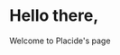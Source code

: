 # Hello there, 
Welcome to Placide's page

<!---
PlacideNdai/PlacideNdai is a ✨ special ✨ repository because its `README.md` (this file) appears on your GitHub profile.
You can click the Preview link to take a look at your changes.
--->
